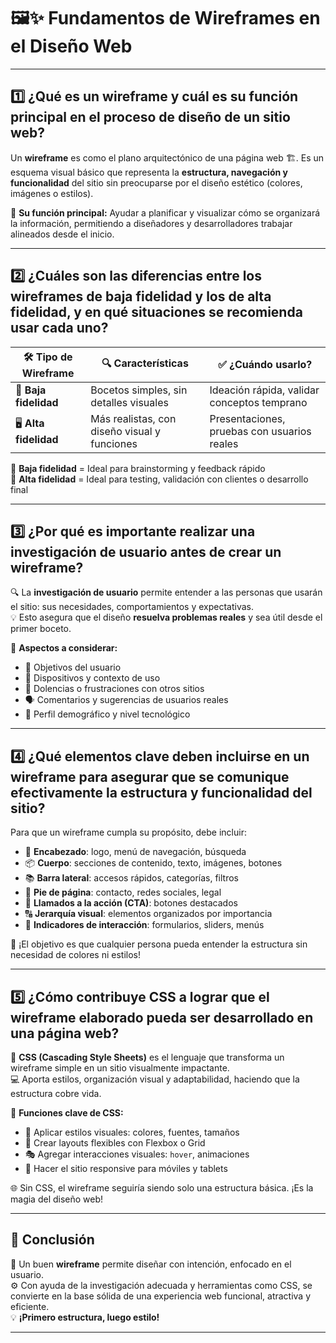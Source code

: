 # 🖼️✨ Fundamentos de Wireframes en el Diseño Web

---

## 1️⃣ ¿Qué es un wireframe y cuál es su función principal en el proceso de diseño de un sitio web?

Un **wireframe** es como el plano arquitectónico de una página web 🏗️. Es un esquema visual básico que representa la **estructura, navegación y funcionalidad** del sitio sin preocuparse por el diseño estético (colores, imágenes o estilos).

🎯 **Su función principal:** Ayudar a planificar y visualizar cómo se organizará la información, permitiendo a diseñadores y desarrolladores trabajar alineados desde el inicio.

---

## 2️⃣ ¿Cuáles son las diferencias entre los wireframes de baja fidelidad y los de alta fidelidad, y en qué situaciones se recomienda usar cada uno?

| 🛠️ Tipo de Wireframe | 🔍 Características                           | ✅ ¿Cuándo usarlo?                            |
|----------------------|-----------------------------------------------|-----------------------------------------------|
| 📄 **Baja fidelidad** | Bocetos simples, sin detalles visuales        | Ideación rápida, validar conceptos temprano   |
| 🖥️ **Alta fidelidad** | Más realistas, con diseño visual y funciones  | Presentaciones, pruebas con usuarios reales   |

🔹 **Baja fidelidad** = Ideal para brainstorming y feedback rápido  
🔹 **Alta fidelidad** = Ideal para testing, validación con clientes o desarrollo final

---

## 3️⃣ ¿Por qué es importante realizar una investigación de usuario antes de crear un wireframe?

🔍 La **investigación de usuario** permite entender a las personas que usarán el sitio: sus necesidades, comportamientos y expectativas.  
💡 Esto asegura que el diseño **resuelva problemas reales** y sea útil desde el primer boceto.

👥 **Aspectos a considerar:**

- 🎯 Objetivos del usuario
- 📱 Dispositivos y contexto de uso
- 🧠 Dolencias o frustraciones con otros sitios
- 🗣️ Comentarios y sugerencias de usuarios reales
- 👤 Perfil demográfico y nivel tecnológico

---

## 4️⃣ ¿Qué elementos clave deben incluirse en un wireframe para asegurar que se comunique efectivamente la estructura y funcionalidad del sitio?

Para que un wireframe cumpla su propósito, debe incluir:

- 🧭 **Encabezado**: logo, menú de navegación, búsqueda
- 📦 **Cuerpo**: secciones de contenido, texto, imágenes, botones
- 📚 **Barra lateral**: accesos rápidos, categorías, filtros
- 🧩 **Pie de página**: contacto, redes sociales, legal
- 🚀 **Llamados a la acción (CTA)**: botones destacados
- 🔠 **Jerarquía visual**: elementos organizados por importancia
- 🧪 **Indicadores de interacción**: formularios, sliders, menús

📐 ¡El objetivo es que cualquier persona pueda entender la estructura sin necesidad de colores ni estilos!

---

## 5️⃣ ¿Cómo contribuye CSS a lograr que el wireframe elaborado pueda ser desarrollado en una página web?

🎨 **CSS (Cascading Style Sheets)** es el lenguaje que transforma un wireframe simple en un sitio visualmente impactante.  
💻 Aporta estilos, organización visual y adaptabilidad, haciendo que la estructura cobre vida.

🔧 **Funciones clave de CSS:**

- 🎨 Aplicar estilos visuales: colores, fuentes, tamaños
- 📐 Crear layouts flexibles con Flexbox o Grid
- 🎭 Agregar interacciones visuales: `hover`, animaciones
- 📱 Hacer el sitio responsive para móviles y tablets

🌐 Sin CSS, el wireframe seguiría siendo solo una estructura básica. ¡Es la magia del diseño web!

---

## 🏁 Conclusión

🧠 Un buen **wireframe** permite diseñar con intención, enfocado en el usuario.  
⚙️ Con ayuda de la investigación adecuada y herramientas como CSS, se convierte en la base sólida de una experiencia web funcional, atractiva y eficiente.  
💡 **¡Primero estructura, luego estilo!**

---